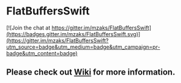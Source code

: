 # FlatBuffersSwift

[![Join the chat at https://gitter.im/mzaks/FlatBuffersSwift](https://badges.gitter.im/mzaks/FlatBuffersSwift.svg)](https://gitter.im/mzaks/FlatBuffersSwift?utm_source=badge&utm_medium=badge&utm_campaign=pr-badge&utm_content=badge)

## Please check out [Wiki](https://github.com/mzaks/FlatBuffersSwift/wiki) for more information.
